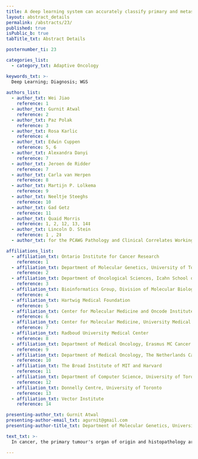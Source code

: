 ```yaml
---
title: A deep learning system can accurately classify primary and metastatic cancers based on patterns of passenger mutations
layout: abstract_details
permalink: /abstracts/23/
published: true
isPublic_b: true
tabTitle_txt: Abstract Details

posternumber_ti: 23

categories_list: 
  - category_txt: Adaptive Oncology

keywords_txt: >-
  Deep Learning; Diagnosis; WGS
  
authors_list:
  - author_txt: Wei Jiao
    reference: 1 
  - author_txt: Gurnit Atwal
    reference: 2 
  - author_txt: Paz Polak
    reference: 3
  - author_txt: Rosa Karlic
    reference: 4 
  - author_txt: Edwin Cuppen
    reference: 5, 6 
  - author_txt: Alexandra Danyi
    reference: 7
  - author_txt: Jeroen de Ridder
    reference: 7
  - author_txt: Carla van Herpen
    reference: 8 
  - author_txt: Martijn P. Lolkema
    reference: 9 
  - author_txt: Neeltje Steeghs
    reference: 10 
  - author_txt: Gad Getz
    reference: 11 
  - author_txt: Quaid Morris
    reference: 1, 2, 12, 13, 14‡
  - author_txt: Lincoln D. Stein 
    reference: 1 , 2‡
  - author_txt: for the PCAWG Pathology and Clinical Correlates Working Group and the ICGC/TCGA Pan-cancer Analysis of Whole Genomes Network

affiliations_list:
  - affiliation_txt: Ontario Institute for Cancer Research
    reference: 1 
  - affiliation_txt: Department of Molecular Genetics, University of Toronto
    reference: 2
  - affiliation_txt: Department of Oncological Sciences, Icahn School of Medicine at Mount Sinai
    reference: 3
  - affiliation_txt: Bioinformatics Group, Division of Molecular Biology, Department of Biology, Faculty of Science, University of Zagreb
    reference: 4
  - affiliation_txt: Hartwig Medical Foundation
    reference: 5
  - affiliation_txt: Center for Molecular Medicine and Oncode Institute, University Medical Center Utrecht
    reference: 6
  - affiliation_txt: Center for Molecular Medicine, University Medical Center Utrecht
    reference: 7
  - affiliation_txt: Radboud University Medical Center
    reference: 8
  - affiliation_txt: Department of Medical Oncology, Erasmus MC Cancer Institute, University Medical Center Rotterdam
    reference: 9
  - affiliation_txt: Department of Medical Oncology, The Netherlands Cancer Institute
    reference: 10
  - affiliation_txt: The Broad Institute of MIT and Harvard
    reference: 11
  - affiliation_txt: Department of Computer Science, University of Toronto
    reference: 12
  - affiliation_txt: Donnelly Centre, University of Toronto
    reference: 13
  - affiliation_txt: Vector Institute
    reference: 14

presenting-author_txt: Gurnit Atwal
presenting-author-email_txt: agurnit@gmail.com
presenting-author-title_txt: Department of Molecular Genetics, University of Toronto; Graduate Researcher

text_txt: >-
  In cancer, the primary tumour's organ of origin and histopathology are the strongest determinants of its clinical behaviour, but in 3% of the time a cancer patient presents with metastatic tumour and no obvious primary. Challenges also arise when distinguishing a metastatic recurrence of a previously treated cancer from the emergence of a new one. Here we train a deep learning classifier to predict cancer type based on patterns of somatic passenger mutations detected in whole genome sequencing (WGS) of 2606 tumours representing 24 common cancer types. Our classifier achieves an accuracy of 91% on held-out tumor samples  and 82% and 85% respectively on independent primary and metastatic samples, roughly double the accuracy of trained pathologists when presented with a metastatic tumour without knowledge of the primary. Surprisingly, adding information on driver mutations reduced classifier accuracy.  Our results have immediate clinical applicability, underscoring how patterns of somatic passenger mutations encode the state of the cell of origin, and can inform future strategies to detect the source of cell-free circulating tumour DNA.

---
```

